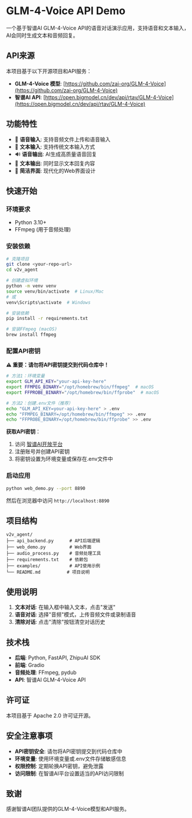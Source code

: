 # GLM-4-Voice API Demo

一个基于智谱AI GLM-4-Voice API的语音对话演示应用，支持语音和文本输入，AI会同时生成文本和音频回复。

## API来源

本项目基于以下开源项目和API服务：

- **GLM-4-Voice 模型**: [https://github.com/zai-org/GLM-4-Voice](https://github.com/zai-org/GLM-4-Voice)
- **智谱AI API**: [https://open.bigmodel.cn/dev/api/rtav/GLM-4-Voice](https://open.bigmodel.cn/dev/api/rtav/GLM-4-Voice)

## 功能特性

- 🎵 **语音输入**: 支持音频文件上传和语音输入
- 📝 **文本输入**: 支持传统文本输入方式
- 🔊 **语音输出**: AI生成高质量语音回复
- 📄 **文本输出**: 同时显示文本回复内容
- 🎨 **简洁界面**: 现代化的Web界面设计

## 快速开始

### 环境要求

- Python 3.10+
- FFmpeg (用于音频处理)

### 安装依赖

```bash
# 克隆项目
git clone <your-repo-url>
cd v2v_agent

# 创建虚拟环境
python -m venv venv
source venv/bin/activate  # Linux/Mac
# 或
venv\Scripts\activate  # Windows

# 安装依赖
pip install -r requirements.txt

# 安装FFmpeg (macOS)
brew install ffmpeg
```

### 配置API密钥

**⚠️ 重要：请勿将API密钥提交到代码仓库中！**

```bash
# 方法1：环境变量
export GLM_API_KEY="your-api-key-here"
export FFMPEG_BINARY="/opt/homebrew/bin/ffmpeg"  # macOS
export FFPROBE_BINARY="/opt/homebrew/bin/ffprobe"  # macOS

# 方法2：创建.env文件（推荐）
echo "GLM_API_KEY=your-api-key-here" > .env
echo "FFMPEG_BINARY=/opt/homebrew/bin/ffmpeg" >> .env
echo "FFPROBE_BINARY=/opt/homebrew/bin/ffprobe" >> .env
```

**获取API密钥**：
1. 访问 [智谱AI开放平台](https://open.bigmodel.cn/)
2. 注册账号并创建API密钥
3. 将密钥设置为环境变量或保存在.env文件中

### 启动应用

```bash
python web_demo.py --port 8890
```

然后在浏览器中访问 `http://localhost:8890`

## 项目结构

```
v2v_agent/
├── api_backend.py      # API后端逻辑
├── web_demo.py         # Web界面
├── audio_process.py    # 音频处理工具
├── requirements.txt    # 依赖包
├── examples/           # API使用示例
└── README.md          # 项目说明
```

## 使用说明

1. **文本对话**: 在输入框中输入文本，点击"发送"
2. **语音对话**: 选择"音频"模式，上传音频文件或录制语音
3. **清除对话**: 点击"清除"按钮清空对话历史

## 技术栈

- **后端**: Python, FastAPI, ZhipuAI SDK
- **前端**: Gradio
- **音频处理**: FFmpeg, pydub
- **API**: 智谱AI GLM-4-Voice API

## 许可证

本项目基于 Apache 2.0 许可证开源。

## 安全注意事项

- **API密钥安全**: 请勿将API密钥提交到代码仓库中
- **环境变量**: 使用环境变量或.env文件存储敏感信息
- **权限控制**: 定期轮换API密钥，避免泄露
- **访问限制**: 在智谱AI平台设置适当的API访问限制

## 致谢

感谢智谱AI团队提供的GLM-4-Voice模型和API服务。